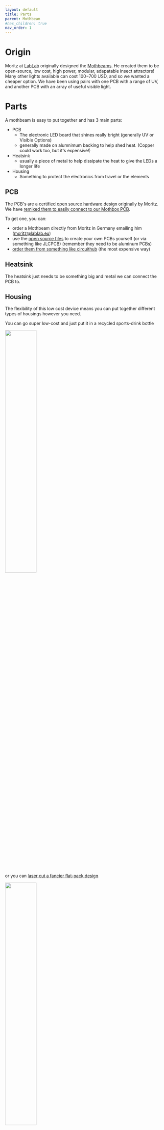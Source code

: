 ```yaml
---
layout: default
title: Parts
parent: Mothbeam
#has_children: true
nav_order: 1
---
```


#  Origin
Moritz at [LabLab](https://lablab.eu/) originally designed the [Mothbeams](https://certification.oshwa.org/de000156.html). He created them to be open-source, low cost, high power, modular, adapatable insect attractors! Many other lights available can cost $100-$700 USD, and so we wanted a cheaper option. We have been using pairs with one PCB with a range of UV, and another PCB with an array of useful visible light.

# Parts

A mothbeam is easy to put together and has 3 main parts:

* PCB
  * The electronic LED board that shines really bright (generally UV or Visible Options)
  * generally made on alumnimum backing to help shed heat. (Copper could work too, but it's expensive!) 
* Heatsink
  * usually a piece of metal to help dissipate the heat to give the LEDs a longer life
* Housing
  * Something to protect the electronics from travel or the elements

## PCB

The PCB's are a [certified open source hardware design originally by Moritz](https://certification.oshwa.org/de000156.html). We have [remixed them to easily connect to our Mothbox PCB](https://github.com/Digital-Naturalism-Laboratories/Mothbox/tree/main/Hardware/PCB/AndyMothbeam_forMBv5.0.1).

To get one, you can:
* order a Mothbeam directly from Moritz in Germany emailing him (moritz@lablab.eu)
* use the [open source files](https://github.com/Digital-Naturalism-Laboratories/Mothbox/tree/main/Hardware/PCB/AndyMothbeam_forMBv5.0.1) to create your own PCBs yourself (or via something like JLCPCB) (remember they need to be aluminum PCBs)
* [order them from something like circuithub](https://circuithub.com/projects/Moritz/Mothbeam/revisions/57895/parts) (the most expensive way)


## Heatsink
The heatsink just needs to be something big and metal we can connect the PCB to.

## Housing
The flexibility of this low cost device means you can put together different types of housings however you need.

You can go super low-cost and just put it in a recycled sports-drink bottle

<img src="https://github.com/user-attachments/assets/bd0e494e-6192-494c-b266-e6fd57c3014c" width="45%">

or you can [laser cut a fancier flat-pack design](https://github.com/Digital-Naturalism-Laboratories/Mothbox/tree/main/Hardware/Mothbeam_Housing/Mothbeam_Flatcontainer)

<img src="https://github.com/user-attachments/assets/fd2c6542-056e-49ad-9002-5586bc7ca017" width="45%">

you can even use the basic concepts in this tutorial and make a "Mega Mothbeam" by just using more PCBs and longer heatsink.

![20250907_185220](https://github.com/user-attachments/assets/5844cd13-9c62-4593-8be2-3c4e1f81b850)


For this tutorial, we will show you how to make a very simple mid-range housing we call the "Basic Circular Housing"

![20250904_162405](https://github.com/user-attachments/assets/2de13c2e-2fab-4b07-9a5b-11a83bbd3336)


# Rundown of Parts to Gather for Basic Circular Housing

* PCBs (ideally 2 or 4)
* 18awg solid core wire (red and black)
* 20x20 aluminum profile (15cm long)
* Circular Plexiglass tube (make sure transparent to UV)
* Laser cut [Top and Bottom lid](https://github.com/Digital-Naturalism-Laboratories/Mothbox/tree/main/Hardware/Mothbeam_Housing/Mothbeam_CircularHousing)
* Cable Ties (Basic nylon high heat resistant)
* (optional) Silicone heat transmitting pads
* (optional) DC barrel jack (socket and plug)
* (optional) Electronic Snap connectors



